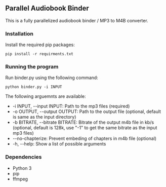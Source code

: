 ## Parallel Audiobook Binder
This is a fully parallelized audiobook binder / MP3 to M4B converter.

### Installation
Install the required pip packages: 
```
pip install -r requirments.txt
```

### Running the program
Run binder.py using the following command: 
```
python binder.py -i INPUT
```

The following arguemnts are available:
- -i INPUT, --input INPUT: Path to the mp3 files (required)
- -o OUTPUT, --output OUTPUT: Path to the output file (optional, default is same as the input directory)
- -b BITRATE, --bitrate BITRATE: Bitrate of the output m4b file in kb/s (optional, default is 128k, use "-1" to get the same bitrate as the input mp3 files)
- --no-chapterize: Prevent embeding of chapters in m4b file (optional)
- -h, --help: Show a list of possible arguments

### Dependencies
- Python 3
- pip
- ffmpeg
